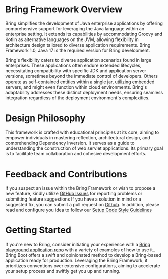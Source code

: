 # Bring Framework Overview

Bring simplifies the development of Java enterprise applications by offering comprehensive support for leveraging the Java language within an enterprise setting. 
It extends its capabilities by accommodating Groovy and Kotlin as alternative languages on the JVM, allowing flexibility in architecture design tailored to diverse application requirements. 
Bring Framework 1.0, Java 17 is the required version for Bring development.

Bring's flexibility caters to diverse application scenarios found in large enterprises. 
These applications often endure extended lifecycles, necessitating compatibility with specific JDK and application server versions, sometimes beyond the immediate control of developers. 
Others operate as self-contained entities within a single jar, utilizing embedded servers, and might even function within cloud environments. 
Bring's adaptability addresses these distinct deployment needs, ensuring seamless integration regardless of the deployment environment's complexities.


# Design Philosophy

This framework is crafted with educational principles at its core, aiming to empower individuals in mastering reflection, architectural design, and comprehending Dependency Inversion. 
It serves as a guide to understanding the construction of web servlet applications. Its primary goal is to facilitate team collaboration and cohesive development efforts.

# Feedback and Contributions

If you suspect an issue within the Bring Framework or wish to propose a new feature, kindly utilize [GitHub Issues](https://github.com/YevgenDemoTestOrganization/bring/issues/new) for reporting problems or submitting feature suggestions
If you have a solution in mind or a suggested fix, you can submit a pull request on [Github](https://github.com/YevgenDemoTestOrganization/bring). In addition, please read and configure you idea to follow our [Setup Code Style Guidelines](https://github.com/YevgenDemoTestOrganization/bring/wiki/Setup-Code-Style-Guidelines)

# Getting Started

If you're new to Bring, consider initiating your experience with a [Bring playground application repo](https://github.com/YevgenDemoTestOrganization/bring-playground) with a variety of examples of how to use it.. 
Bring Boot offers a swift and opinionated method to develop a Bring-based application ready for production. 
Leveraging the Bring Framework, it prioritizes conventions over extensive configurations, aiming to accelerate your setup process and swiftly get you up and running.